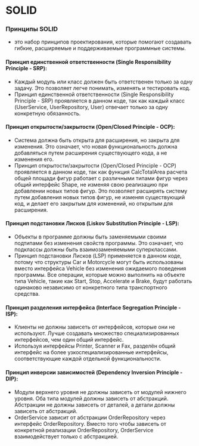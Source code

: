 # SOLID
### Принципы SOLID 
- это набор принципов проектирования, которые помогают создавать гибкие,
расширяемые и поддерживаемые программные системы. 

#### Принцип единственной ответственности (Single Responsibility Principle - SRP):

- Каждый модуль или класс должен быть ответственен только за одну задачу.
Это позволяет легче понимать, изменять и тестировать код.
- Принцип единственной ответственности (Single Responsibility Principle - SRP) проявляется в данном коде, так как каждый класс (UserService, UserRepository, User) отвечает только за одну конкретную обязанность.
#### Принцип открытости/закрытости (Open/Closed Principle - OCP):

- Система должна быть открыта для расширения, но закрыта для изменения. 
Это означает, что новая функциональность должна добавляться путем расширения существующего кода, а не изменения его.
- Принцип открытости/закрытости (Open/Closed Principle - OCP) проявляется в данном коде, так как функция CalcTotalArea расчета общей площади фигур работает с различными типами фигур через общий интерфейс Shape, не изменяя свою реализацию при добавлении новых типов фигур. 
Это позволяет расширять систему путем добавления новых типов фигур, не изменяя существующий код, и делает его закрытым для изменений, но открытым для расширения.
#### Принцип подстановки Лисков (Liskov Substitution Principle - LSP):

- Объекты в программе должны быть заменяемыми своими подтипами без изменения свойств программы. 
Это означает, что подклассы должны быть взаимозаменяемыми суперклассами.
- Принцип подстановки Лисков (LSP) применяется в данном коде, потому что структуры Car и Motorcycle могут быть использованы вместо интерфейса Vehicle без изменения ожидаемого поведения программы.
Все операции, которые можно выполнить на объекте типа Vehicle, такие как Start, Stop, Accelerate и Brake, будут работать одинаково независимо от конкретного типа транспортного средства.
#### Принцип разделения интерфейса (Interface Segregation Principle - ISP):

- Клиенты не должны зависеть от интерфейсов, которые они не используют.
Лучше создавать множество специализированных интерфейсов, чем один общий интерфейс.
- Используя интерфейсы Printer, Scanner и Fax, разделён общий интерфейс на более узкоспециализированные интерфейсы, 
соответствующие каждой отдельной функциональности.
#### Принцип инверсии зависимостей (Dependency Inversion Principle - DIP):

- Модули верхнего уровня не должны зависеть от модулей нижнего уровня. 
Оба типа модулей должны зависеть от абстракций. 
Абстракции не должны зависеть от деталей, а детали должны зависеть от абстракций.
-  OrderService зависит от абстракции OrderRepository через интерфейс OrderRepository. 
Вместо того чтобы зависеть от конкретной реализации OrderRepository, OrderService взаимодействует только с абстракцией.
